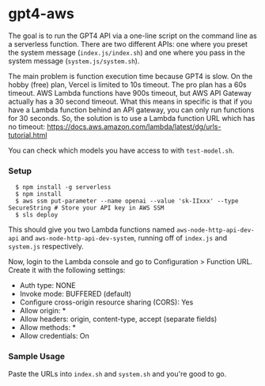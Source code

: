# gpt4-aws

The goal is to run the GPT4 API via a one-line script on the command line as a serverless function.
There are two different APIs: one where you preset the system message
(`index.js/index.sh`) and one where you pass in the system message (`system.js/system.sh`).

The main problem is function execution time because GPT4 is slow.
On the hobby (free) plan, Vercel is limited to 10s timeout. The pro plan has a 60s timeout.
AWS Lambda functions have 900s timeout, but AWS API Gateway actually has a 30 second timeout.
What this means in specific is that if you have a Lambda function behind an API gateway, you can only run functions for 30 seconds.
So, the solution is to use a Lambda function URL which has no timeout: https://docs.aws.amazon.com/lambda/latest/dg/urls-tutorial.html

You can check which models you have access to with `test-model.sh`.

### Setup

```
  $ npm install -g serverless
  $ npm install
  $ aws ssm put-parameter --name openai --value 'sk-IIxxx' --type SecureString # Store your API key in AWS SSM
  $ sls deploy
```

This should give you two Lambda functions named `aws-node-http-api-dev-api` and
`aws-node-http-api-dev-system`, running off of `index.js` and `system.js` respectively.

Now, login to the Lambda console and go to Configuration > Function URL. Create it with the following settings:

- Auth type: NONE
- Invoke mode: BUFFERED (default)
- Configure cross-origin resource sharing (CORS): Yes
- Allow origin: *
- Allow headers: origin, content-type, accept (separate fields)
- Allow methods: *
- Allow credentials: On

### Sample Usage

Paste the URLs into `index.sh` and `system.sh` and you're good to go.

